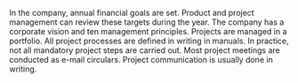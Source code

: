 In the company, annual financial goals are set. Product and project management can review these targets during the year.
The company has a corporate vision and ten management principles.
Projects are managed in a portfolio. All project processes are defined in writing in manuals. In practice, not all mandatory project steps are carried out. Most project meetings are conducted as e-mail circulars. Project communication is usually done in writing.

